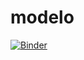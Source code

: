 # modelo
[![Binder](https://mybinder.org/badge_logo.svg)](https://mybinder.org/v2/gh/luzbavassi/modelo/blob/master/01_python_intro%20(2).ipynb/master)
